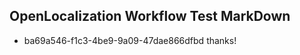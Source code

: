 ## OpenLocalization Workflow Test MarkDown
* ba69a546-f1c3-4be9-9a09-47dae866dfbd thanks!

<!--HONumber=Jul16_HO4-->


